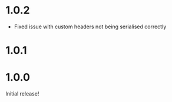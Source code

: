 1.0.2
=========
- Fixed issue with custom headers not being serialised correctly

1.0.1
========

1.0.0
========
Initial release!
